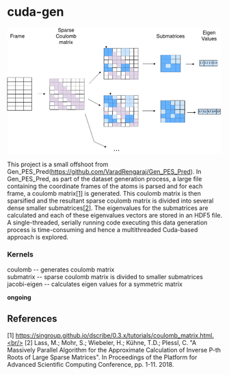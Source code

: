 # cuda-gen

<img src="https://github.com/VaradRengaraj/cuda-gen/blob/main/utils/image.png" width="500">

This project is a small offshoot from Gen_PES_Pred(https://github.com/VaradRengaraj/Gen_PES_Pred). In Gen_PES_Pred, as part of the dataset generation process, a large file containing the coordinate frames of the atoms is parsed and for each frame, a coulomb matrix[[1]](#1) is generated. This coulomb matrix is then sparsified and the resultant sparse coulomb matrix is divided into several dense smaller submatrices[[2]](#2). The eigenvalues for the submatrices are calculated and each of these eigenvalues vectors are stored in an HDF5 file. A single-threaded, serially running code executing this data generation process is time-consuming and hence a multithreaded Cuda-based approach is explored. 

### Kernels
coulomb      -- generates coulomb matrix<br/>
submatrix    -- sparse coulomb matrix is divided to smaller submatrices<br/>
jacobi-eigen -- calculates eigen values for a symmetric matrix 

**ongoing**

## References
<a id="1">[1]</a> 
https://singroup.github.io/dscribe/0.3.x/tutorials/coulomb_matrix.html.<br/>
<a id="2">[2]</a> 
Lass, M.; Mohr, S.; Wiebeler, H.; Kühne, T.D.; Plessl, C.
"A Massively Parallel Algorithm for the Approximate Calculation of Inverse P-th Roots of Large Sparse Matrices".
In Proceedings of the Platform for Advanced Scientific Computing Conference, pp. 1-11. 2018.




